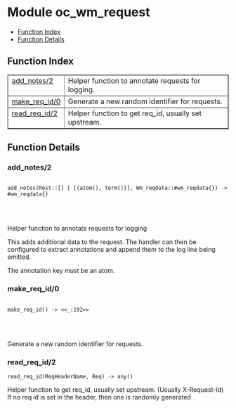 

# Module oc_wm_request #
* [Function Index](#index)
* [Function Details](#functions)


<a name="index"></a>

## Function Index ##


<table width="100%" border="1" cellspacing="0" cellpadding="2" summary="function index"><tr><td valign="top"><a href="#add_notes-2">add_notes/2</a></td><td>Helper function to annotate requests for logging.</td></tr><tr><td valign="top"><a href="#make_req_id-0">make_req_id/0</a></td><td>Generate a new random identifier for requests.</td></tr><tr><td valign="top"><a href="#read_req_id-2">read_req_id/2</a></td><td>Helper function to get req_id, usually set upstream.</td></tr></table>


<a name="functions"></a>

## Function Details ##

<a name="add_notes-2"></a>

### add_notes/2 ###


<pre><code>
add_notes(Rest::[] | [{atom(), term()}], Wm_reqdata::#wm_reqdata{}) -&gt; #wm_reqdata{}
</code></pre>

<br></br>



Helper function to annotate requests for logging



This adds additional data to the request. The handler can then be configured to
extract annotations and append them to the log line being emitted.


The annotation key *must* be an atom.
<a name="make_req_id-0"></a>

### make_req_id/0 ###


<pre><code>
make_req_id() -&gt; &lt;&lt;_:192&gt;&gt;
</code></pre>

<br></br>


Generate a new random identifier for requests.
<a name="read_req_id-2"></a>

### read_req_id/2 ###

`read_req_id(ReqHeaderName, Req) -> any()`

Helper function to get req_id, usually set upstream. (Usually X-Request-Id)
If no req id is set in the header, then one is randomly generated
